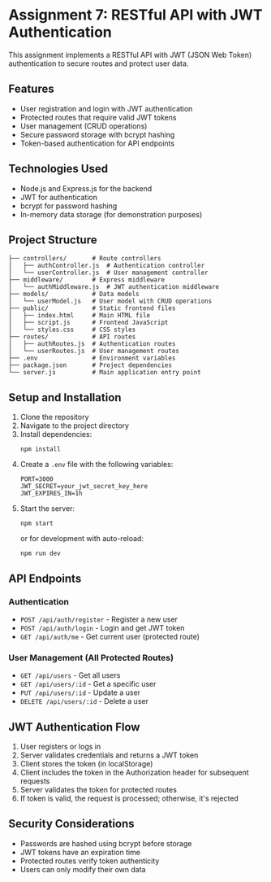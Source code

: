 # Assignment 7: RESTful API with JWT Authentication

This assignment implements a RESTful API with JWT (JSON Web Token) authentication to secure routes and protect user data.

## Features

- User registration and login with JWT authentication
- Protected routes that require valid JWT tokens
- User management (CRUD operations)
- Secure password storage with bcrypt hashing
- Token-based authentication for API endpoints

## Technologies Used

- Node.js and Express.js for the backend
- JWT for authentication
- bcrypt for password hashing
- In-memory data storage (for demonstration purposes)

## Project Structure

```
├── controllers/       # Route controllers
│   ├── authController.js  # Authentication controller
│   └── userController.js  # User management controller
├── middleware/        # Express middleware
│   └── authMiddleware.js  # JWT authentication middleware
├── models/            # Data models
│   └── userModel.js   # User model with CRUD operations
├── public/            # Static frontend files
│   ├── index.html     # Main HTML file
│   ├── script.js      # Frontend JavaScript
│   └── styles.css     # CSS styles
├── routes/            # API routes
│   ├── authRoutes.js  # Authentication routes
│   └── userRoutes.js  # User management routes
├── .env               # Environment variables
├── package.json       # Project dependencies
└── server.js          # Main application entry point
```

## Setup and Installation

1. Clone the repository
2. Navigate to the project directory
3. Install dependencies:
   ```
   npm install
   ```
4. Create a `.env` file with the following variables:
   ```
   PORT=3000
   JWT_SECRET=your_jwt_secret_key_here
   JWT_EXPIRES_IN=1h
   ```
5. Start the server:
   ```
   npm start
   ```
   or for development with auto-reload:
   ```
   npm run dev
   ```

## API Endpoints

### Authentication

- `POST /api/auth/register` - Register a new user
- `POST /api/auth/login` - Login and get JWT token
- `GET /api/auth/me` - Get current user (protected route)

### User Management (All Protected Routes)

- `GET /api/users` - Get all users
- `GET /api/users/:id` - Get a specific user
- `PUT /api/users/:id` - Update a user
- `DELETE /api/users/:id` - Delete a user

## JWT Authentication Flow

1. User registers or logs in
2. Server validates credentials and returns a JWT token
3. Client stores the token (in localStorage)
4. Client includes the token in the Authorization header for subsequent requests
5. Server validates the token for protected routes
6. If token is valid, the request is processed; otherwise, it's rejected

## Security Considerations

- Passwords are hashed using bcrypt before storage
- JWT tokens have an expiration time
- Protected routes verify token authenticity
- Users can only modify their own data